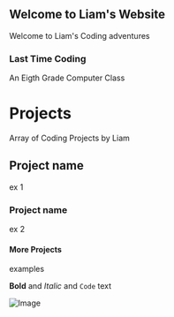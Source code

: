 ## Welcome to Liam's Website

Welcome to Liam's Coding adventures

### Last Time Coding

An Eigth Grade Computer Class

# Projects

Array of Coding Projects by Liam
## Project name

ex 1

### Project name

ex 2

#### More Projects

examples

**Bold** and _Italic_ and `Code` text

![Image](src)
```


